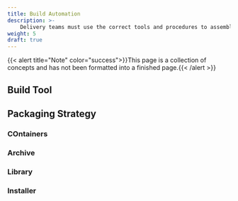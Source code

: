 ```yaml
---
title: Build Automation
description: >-
    Delivery teams must use the correct tools and procedures to assemble their deployment units.
weight: 5
draft: true
---
```

{{< alert title="Note" color="success">}}This page is a collection of concepts and has not been formatted into a finished page.{{< /alert >}}

## Build Tool

## Packaging Strategy

### COntainers

### Archive

### Library

### Installer

